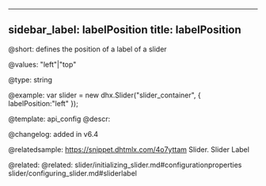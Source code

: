 
---
sidebar_label: labelPosition
title: labelPosition
---          

@short: defines the position of a label of a slider


@values: "left"|"top"


@type: string

@example: 
var slider = new dhx.Slider("slider_container", { 
   labelPosition:"left" 
});


@template:	api_config
@descr: 


@changelog: added in v6.4

@relatedsample: https://snippet.dhtmlx.com/4o7yttam	Slider. Slider Label

@related: 
@related: slider/initializing_slider.md#configurationproperties
slider/configuring_slider.md#sliderlabel